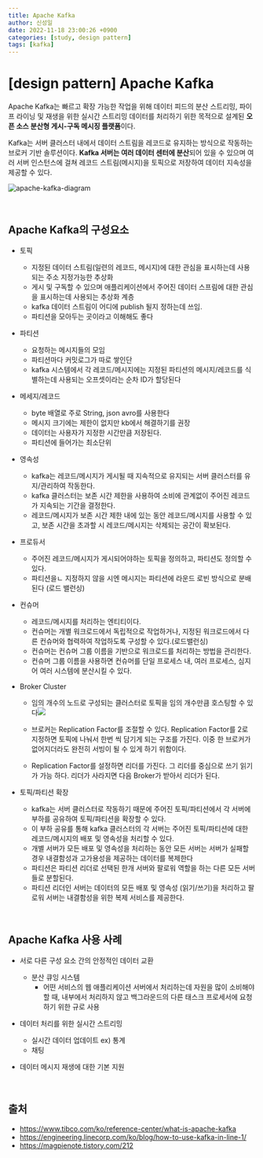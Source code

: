 ```yaml
---
title: Apache Kafka
author: 신성일
date: 2022-11-18 23:00:26 +0900
categories: [study, design pattern]
tags: [kafka]
---
```


# [design pattern] Apache Kafka

Apache Kafka는 빠르고 확장 가능한 작업을 위해 데이터 피드의 분산 스트리밍, 파이프 라이닝 및 재생을 위한 실시간 스트리밍 데이터를 처리하기 위한 목적으로 설계된 **오픈 소스 분산형 게시-구독 메시징 플랫폼**이다.

Kafka는 서버 클러스터 내에서 데이터 스트림을 레코드로 유지하는 방식으로 작동하는 브로커 기반 솔루션이다. 
**Kafka 서버는 여러 데이터 센터에 분산**되어 있을 수 있으며 여러 서버 인스턴스에 걸쳐 레코드 스트림(메시지)을 토픽으로 저장하여 데이터 지속성을 제공할 수 있다.

![apache-kafka-diagram](https://img1.daumcdn.net/thumb/R1280x0/?scode=mtistory2&fname=https%3A%2F%2Fk.kakaocdn.net%2Fdn%2Fck4S1p%2FbtrHidLCGPh%2FCWQuDkA1iT27aG8ICQMXS0%2Fimg.png)

<br/>

## Apache Kafka의 구성요소

- 토픽
  - 지정된 데이터 스트림(일련의 레코드, 메시지)에 대한 관심을 표시하는데 사용되는 주소 지정가능한 추상화
  - 게시 및 구독할 수 있으며 애플리케이션에서 주어진 데이터 스프림에 대한 관심을 표시하는데 사용되는 추상화 계층
  - kafka 데이터 스트림이 어디에 publish 될지 정하는데 쓰임. 
  - 파티션을 모아두는 곳이라고 이해해도 좋다
  
- 파티션
  - 요청하는 메시지들의 모임
  - 파티션마다 커밋로그가 따로 쌓인단
  - kafka 시스템에서 각 레코드/메시지에는 지정된 파티션의 메시지/레코드를 식별하는데 사용되는 오프셋이라는 순차 ID가 할당된다
  
- 메세지/레코드
  
  - byte 배열로 주로 String, json avro를 사용한다
  - 메시지 크기에는 제한이 없지만 kb에서 해결하기를 권장
  - 데이터는 사용자가 지정한 시간만큼 저장된다.
  - 파티션에 들어가는 최소단위
  
- 영속성
  - kafka는 레코드/메시지가 게시될 때 지속적으로 유지되는 서버 클러스터를 유지/관리하여 작동한다.
  - kafka 클러스터는 보존 시간 제한을 사용하여 소비에 관계없이 주어진 레코드가 지속되는 기간을 결정한다.
  - 레코드/메시지가 보존 시간 제한 내에 있는 동안 레코드/메시지를 사용할 수 있고, 보존 시간을 초과할 시 레코드/메시지는 삭제되는 공간이 확보된다.

- 프로듀서
  - 주어진 레코드/메시지가 게시되어야하는 토픽을 정의하고, 파티션도 정의할 수 있다.
  - 파티션을ㄴ 지정하지 않을 시엔 메시지는 파티션에 라운드 로빈 방식으로 분배된다 (로드 밸런싱)

- 컨슈머
  - 레코드/메시지를 처리하는 엔티티이다.
  - 컨슈머는 개별 워크로드에서 독립적으로 작업하거나, 지정된 워크로드에서 다른 컨슈머와 협력하여 작업하도록 구성할 수 있다.(로드밸런싱)
  - 컨슈머는 컨슈머 그룹 이름을 기반으로 워크로드를 처리하는 방법을 관리한다.
  - 컨슈머 그룹 이름을 사용하면 컨슈머를 단일 프로세스 내, 여러 프로세스, 심지어 여러 시스템에 분산시킬 수 있다. 

- Broker Cluster

  - 임의 개수의 노드로 구성되는 클러스터로 토픽을 임의 개수만큼 호스팅할 수 있다![](https://img1.daumcdn.net/thumb/R1280x0/?scode=mtistory2&fname=https%3A%2F%2Fk.kakaocdn.net%2Fdn%2FHGHiD%2FbtrHjdc01IC%2FgvZkjf0hkdBLuxAK8kSpD0%2Fimg.png)

  - 브로커는 Replication Factor를 조절할 수 있다. Replication Factor를 2로 지정하면 토픽에 나눠서 한번 씩 담기게 되는 구조를 가진다. 이중 한 브로커가 없어지더라도 완전히 서빙이 될 수 있게 하기 위함이다.
  - Replication Factor를 설정하면 리더를 가진다. 그 리더를 중심으로 쓰기 읽기가 가능 하다. 리더가 사라지면 다음 Broker가 받아서 리더가 된다.

- 토픽/파티션 확장

  - kafka는 서버 클러스터로 작동하기 때문에 주어진 토픽/파티션에서 각 서버에 부하를 공유하여 토픽/파티션을 확장할 수 있다.
  - 이 부하 공유를 통해 kafka 클러스터의 각 서버는 주어진 토픽/파티션에 대한 레코드/메시지의 배포 및 영속성을 처리할 수 있다.
  - 개별 서버가 모든 배포 및 영속성을 처리하는 동안 모든 서버는 서버가 실패할 경우 내결함성과 고가용성을 제공하는 데이터를 복제한다
  - 파티션은 파티션 리더로 선택된 한개 서버와 팔로워 역할을 하는 다른 모든 서버들로 분할된다. 
  - 파티션 리더인 서버는 데이터의 모든 배포 및 영속성 (읽기/쓰기)을 처리하고 팔로워 서버는 내결함성을 위한 복제 서비스를 제공한다.

<br/>

## Apache Kafka 사용 사례

- 서로 다른 구성 요소 간의 안정적인 데이터 교환
  - 분산 큐잉 시스템
    - 어떤 서비스의 웹 애플리케이션 서버에서 처리하는데 자원을 많이 소비해야할 때, 내부에서 처리하지 않고 백그라운드의 다른 태스크 프로세서에 요청하기 위한 규로 사용

- 데이터 처리를 위한 실시간 스트리밍
  - 실시간 데이터 업데이트 ex) 통계
  - 채팅

- 데이터 메시지 재생에 대한 기본 지원

<br/>

## 출처

- https://www.tibco.com/ko/reference-center/what-is-apache-kafka
- https://engineering.linecorp.com/ko/blog/how-to-use-kafka-in-line-1/
- https://magpienote.tistory.com/212